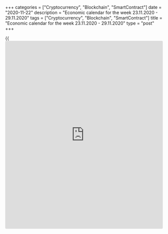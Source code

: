 +++
categories = ["Cryptocurrency", "Blockchain", "SmartContract"]
date = "2020-11-22"
description = "Economic calendar for the week 23.11.2020 - 29.11.2020"
tags = ["Cryptocurrency", "Blockchain", "SmartContract"]
title = "Economic calendar for the week 23.11.2020 - 29.11.2020"
type = "post"
+++

{{<iframe id="large-banner" src="https://www.bounty.group/#slide=15.0" width="100%" height="600" scrolling="no" style="border: 0px solid rgb(216, 221, 230); border-radius: 3px;">}}

2020-11-22

2020-11-22

Economic [calendar](https://www.fintechee.com/web-trader/) for the week 23.11.2020 – 29.11.2020Jana Kane

##  **Review of the main events of the Forex economic [calendar](https://www.fintechee.com/web-trader/) for the
next trading week (23.11.2020 – 29.11.2020)**

 **Trading on key Forex [news](https://www.letsplayfx.com/blog/forex-news-website/): next week we are expecting the publication
of important macro statistics from Germany, Eurozone, the UK, Australia,
and the US.**

American stock indices remained at their opening levels last week.
However, the US dollar nevertheless fell by the results of the past
week. The optimism of market participants is supported by hopes for an
early appearance of an effective vaccine against coronavirus and the
commitment of the world's largest central banks to extra-soft monetary
policies.

Despite the alarming rate of increase in the number of coronavirus cases
in the world, [investor](https://www.fintechee.com/tutorial-for-forex-trading/investor-mode/)s still hope for a rapid V-shaped recovery of the
global economy and continued growth in stock markets.

At the same time, the uncertainty reigning in the financial markets does
not allow stock indices and commodity quotes to develop a more rapid
ascent.

 **Traders should pay attention to the publication of the following
macro indicators:**

 ***during the coming week, new events may be added to the [calendar](https://www.fintechee.com/web-trader/) and
/ or some scheduled events may be canceled**

 ****** **GMT time**

 **Monday, November 23**

 **08:30 EUR Germany Markit Economics Manufacturing PMI (preliminary
release). Markit Economics Composite PMI (preliminary release)**

Germany's Manufacturing PMI is an important indicator of the business
environment and the overall health of the German economy. This sector of
the economy forms a significant part of Germany's GDP. A result above 50
is considered positive and strengthens the EUR, below 50 - as negative
for the euro. Forecast for November (preliminary release): 56.5.

Previous values: 58.2 in October, 56.4 in September, 52.2 in August,
51.0 in July, 45.2 in June, 36.6 in May, 34.5 in April, 45.4 in March ,
48 in February, 45.3 in January, which indicates a continuing recovery
in business activity in this sector of the German economy, although the
average value for several months is still below 50. Despite the relative
decline, the value of the indicator above 50 is still likely to support
the euro (in the short term). The data worse than expected and
especially the value below 50 will have a negative impact on the euro.

Composite PMI for the German economy is an important indicator of the
business environment and the overall health of the German economy. A
result above 50 is considered positive and strengthens the EUR, below 50
- as negative for the euro. Forecast for November (preliminary release):
50.1 vs 55.0 in October, 54.7 in September, 54.4 in August, 55.3 in
July, 47.0 in June, 32.3 in May, 17. 4 in April, 35 in March, 50.7 in
February, 51.2 in January. The publication of this indicator with the
specified expected value is likely to support the euro in the short
term. The data worse than the forecast and below the value of 50.0, as a
rule, have a negative impact on the euro.

 **09:00 EUR Markit Economics Composite Manufacturing PMI (preliminary
release)**

Eurozone's Manufacturing PMI is an important indicator of the health of
the entire European economy. A result above 50 is considered positive
and strengthens the EUR, below 50 - as negative for the euro. Forecast
for November (preliminary release): 46.1 (against 50.0 in October, 50.4
in September, 51.9 in August, 54.9 in July, 48.5 in June, 31.9 in May,
13 , 6 in April, 29.7 in March, 51.6 in February, 51.3 in January),
which may have a short-term negative impact on the euro. If the data
turns out to be worse than forecast, the euro may fall sharply in the
short term.

 **09:30 GBP UK Markit Economics Services PMI (preliminary release)**

UK's Services PMI is an important indicator of the health of the UK
economy. The service sector employs most of the UK's working-age
population and accounts for approximately 78% of GDP. Financial services
are still the most important part of the services industry. If the data
turns out to be worse than the forecast and the previous value, the
pound is likely to drop sharply in the short term. The data better than
the forecast and the previous value will have a positive impact on the
pound. At the same time, the result above 50 is considered positive and
strengthens the GBP, below 50 - as negative for the GBP.

Previous values ​​of the indicator: 51.4 in October, 56.1 in September,
58.8 in August, 56.5 in July, 47.1 in June, 29.0 in May, 13.4 in April,
34.5 in March, 53.2 in February, 53.9 in January. Preliminary forecast
for November: 42.5, which is likely to have a negative impact on the
pound.

 **Tuesday, November 24**

 **00:30 AUD Balance of trade**

This indicator measures the ratio of Australia's export and import
volumes. Growth in Australian exports leads to an increase in trade
surplus, which has a positive impact on the AUD. Previous value
(September) was AU$ 5.630 billion. A decrease in the trade surplus may
negatively affect the Australian dollar. Vice versa, a growing trade
surplus is a positive factor for the AUD.

 **12:05 JPY Speech by the Head of the Bank of Japan Haruhiko Kuroda**

During his speech, the head of the Bank of Japan Kuroda is likely to
give comments on the bank's monetary [policy](https://www.fintechee.com/policy/). Following the meeting, the
Board of the Bank of Japan, by a majority vote, decided to leave the key
rate at -0.1%, and the target level of yield on 10-year government bonds
- at zero. The bank did not change its earlier guidelines for further
monetary [policy](https://www.fintechee.com/policy/) and reiterated that it will keep interest rates
extremely low "for an extended period." "It is necessary to patiently
continue to ease monetary [policy](https://www.fintechee.com/policy/)," said the Governor of the Bank of
Japan Haruhiko Kuroda. Markets tend to react actively to Kuroda's
speeches when he touches on monetary [policy](https://www.fintechee.com/policy/). Volatility at such moments
usually grows not only in the yen trade, but throughout the Asian and
global financial markets. If he doesn't touch on monetary [policy](https://www.fintechee.com/policy/) issues,
the reaction to his speech will be weak.

 **22:00 NZD Speech by the head of the RBNZ Adrian Orr**

Speeches by the head of the RBNZ often serve as an unofficial source of
information on the future direction of the central bank's monetary
[policy](https://www.fintechee.com/policy/).

Earlier, the RBNZ stated that against the background of "many factors of
uncertainty" monetary [policy](https://www.fintechee.com/policy/) "will remain soft for the foreseeable
future," but "may be adjusted accordingly." For a stable recovery of the
New Zealand economy and rising inflation, "a weaker NZ dollar is
needed."

It is likely that the head of the RBNZ Adrian Orr will reaffirm the
bank's propensity to pursue a soft monetary [policy](https://www.fintechee.com/policy/), which will lead to
continued pressure on the New Zealand currency.

In any case, volatility is expected to increase in the New Zealand
dollar trade during the RBNZ press conference.

 **Wednesday, November 25**

 **13:30 USD Durable goods orders. Capital goods orders (ex defense and
aviation)**

This indicator reflects the value of orders received by manufacturers of
durable goods and capital goods (capital goods are durable commodities
used to produce durable goods and services) involving large investments.
Commodities produced in the defense and aviation sectors of the US
economy are not included in this indicator. A strong result strengthens
the USD. Previous values ​​of the indicator "orders for durable goods":
+1.9% in September, +0.5% in August, +11.7% in July, +7.7% in June,
+15.0% in May , -18.3% in April, -16.7% in March, +2.0% in February,
-0.2% in January.

Previous values ​​of the indicator "orders for capital goods ex defense
and aviation": +1.0% in September, +1.9% in August, +2.5% in July, +4.3%
in June, +1.5% in May, -6.6% in April, -1.3% in March, -0.6% in
February, +0.9% in January.

In theory, the relative growth of the indicator has a positive effect on
the dollar; the market reaction to its negative value may be negative
for the dollar in the short term. Data worse than the previous value
will also have a negative impact on dollar quotes.

Forecast for October: +1.0 %% (orders for durable goods), +0.5% (orders
for capital goods ex defense and aviation).

It looks like the indicators are declining again after their recovery in
previous months from the strong fall in March and April, which may
negatively affect the dollar quotes. The slightly better-than-expected
data is also unlikely to have a long-term positive impact on the dollar.

 **13:30 USD US Annual GDP for 3rd quarter (second estimate)**

GDP data is one of the key indicators (along with labor market and
inflation data) for the Fed in [terms](https://www.fintechee.com/terms/) of its monetary [policy](https://www.fintechee.com/policy/). Strong
result strengthens US dollar; weak GDP report negatively affects the US
dollar. In the previous 2nd quarter, GDP declined by -31.4% after
growing by 2.1% in the 3rd and 4th quarters of 2019.

If the data points to another strong decline in GDP in the 3rd quarter,
then the dollar will be under pressure. Positive data on GDP will
support the dollar and US stock indices. The preliminary estimate of GDP
growth in the 3rd quarter was +33.1%.

 **19:00 USD Minutes of the November meeting of the Federal Open Market
Committee**

The publication of the minutes is extremely important for determining
the course of the current Fed [policy](https://www.fintechee.com/policy/) and the prospects for raising
interest rates in the United States. The volatility of trading in
financial markets during the publication of the minutes usually
increases, since the text often contains either changes or clarifying
details regarding the results of the last FOMC Fed meeting.

Recently, more and more often one can hear statements from the Fed
leaders indicating the Fed's inclination to continue the extra-soft
stimulating [policy](https://www.fintechee.com/policy/).

"Economic activity continued to rebound, however, the pace of
improvement has slowed," Chairman of the Fed Jerome Powell said at a
press conference following a regular Fed meeting in early November,
again calling on the government to strengthen fiscal stimulus measures.

The soft tone of the minutes will have a positive effect on stock
indices and negatively on the US dollar. Tough rhetoric of the Fed
leaders regarding the prospects for monetary [policy](https://www.fintechee.com/policy/) will push the dollar
to further growth.

It is possible that the minutes will contain some information on the
plans of the Fed leaders at the meeting on December 15-16.

 **Thursday, November 26**

No important macro statistics releases planned for this day. The USA
celebrates Thanksgiving Day. From this day begins the festive season,
which includes Catholic Christmas and New Year. Banks and exchanges in
this country will be closed, which will lead to lower trading volumes,
especially during the American trading session.

 **Friday, November 27**

No important macro statistics releases planned for this day.

## Price chart of EURUSD in real time mode

The content of this article reflects the author’s opinion and does not
necessarily reflect the official position of LiteForex. The material
published on this page is provided for informational purposes only and
should not be considered as the provision of investment advice for the
purposes of Directive 2004/39/EC.

Rate this article:

{{value}}

( {{count}} {{title}} )